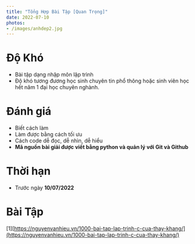 ```yaml
---
title: "Tổng Hợp Bài Tập [Quan Trọng]"
date: 2022-07-10
photos:
- /images/anhdep2.jpg
---
```


# Độ Khó
- Bài tập dạng nhập môn lập trình
- Độ khó tương đương học sinh chuyên tin phổ thông hoặc sinh viên học hết năm 1 đại học chuyên nghành.

# Đánh giá
- Biết cách làm
- Làm được bằng cách tối ưu
- Cách code dễ đọc, dễ nhìn, dễ hiểu
- **Mã nguồn bài giải được viết bằng python và quản lý với Git và Github**

# Thời hạn
- Trước ngày **10/07/2022**

# Bài Tập

[1][https://nguyenvanhieu.vn/1000-bai-tap-lap-trinh-c-cua-thay-khang/](https://nguyenvanhieu.vn/1000-bai-tap-lap-trinh-c-cua-thay-khang/)
